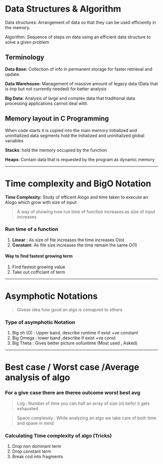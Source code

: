 # Data Structures & Algorithm

Data structures: Arrangement of data so that they can be used efficiently in the memory.

Algorithm: Sequence of steps on data using an efficient data structure to solve a given problem

## Terminology

**Data Base:** Collection of info in permanent storage for faster retrieval and update.

**Data Warehouse:** Management of massive amount of legacy data (Data that is imp but not currently needed) for better analysis

**Big Data:** Analysis of large and complex data that traditional data processing applications cannot deal with.

## Memory layout in C Programming

When code starts it is copied into the main memory
Initialized and uninitialized data segments hold the Initialized and uninitialized global variables

**Stacks**: hold the memory occupied by the function

**Heaps**: Contain data that is requested by the program as dynamic memory

---

# Time complexity and BigO Notation

**Time Complexity:** Study of efficent Alogo and time taken to execute an Alogo which grow with size of input

> A way of showing how run time of function increases as size of input increases

### Run time of a function

1. **Linear** : As size of file increases the time increases O(n)
2. **Constant**: As file size increases the time remain the same O(1)

#### Way to find fastest growing term

1. Find fastest growing value
2. Take out cofficiant of term

---

# Asymphotic Notations

> Givess idea how good an algo is comapred to others

### Type of asymphotic Notation

1. Big oh (O)
   : Upper band, describe runtime if exist +ve constant
2. Big Omega : lower band ,describe if exist +ve const
3. Big Theta : Gives better picture oofuntime (Most used , Asked)

---

# Best case / Worst case /Average analysis of algo

### For a give case there are theree outcome worst best avg

> Log : Number of time you can half an array of size (n) befor it gets exhausted

> Space complexity : While analyzing an algo we take care of both time and spave in mind

### Calculating Time complexity of algo (Tricks)

1. Drop non dominant term
2. Drop constant term
3. Break cod into fragments
